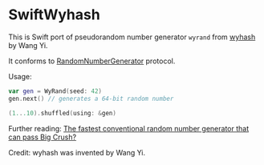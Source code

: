 # SwiftWyhash

This is Swift port of pseudorandom number generator `wyrand` from
[wyhash](https://github.com/wangyi-fudan/wyhash) by Wang Yi.

It conforms to [RandomNumberGenerator](https://developer.apple.com/documentation/swift/randomnumbergenerator) protocol.

Usage:

```swift
var gen = WyRand(seed: 42)
gen.next() // generates a 64-bit random number

(1...10).shuffled(using: &gen)
```

Further reading: [The fastest conventional random number generator that can pass Big Crush?](https://lemire.me/blog/2019/03/19/the-fastest-conventional-random-number-generator-that-can-pass-big-crush/)

Credit: wyhash was invented by Wang Yi.
